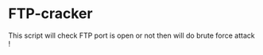 FTP-cracker
===========

This script will check FTP port is open or not then will do brute force attack !
